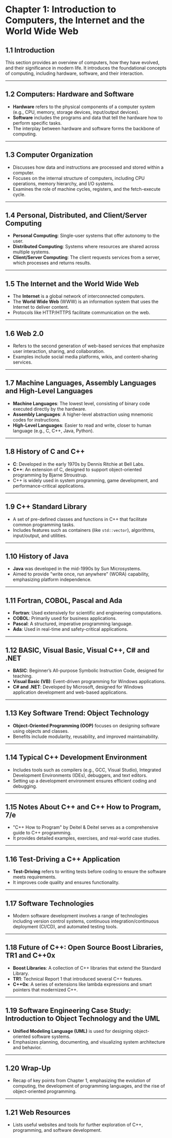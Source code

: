 # Chapter 1: Introduction to Computers, the Internet and the World Wide Web

## 1.1 Introduction
This section provides an overview of computers, how they have evolved, and their significance in modern life. It introduces the foundational concepts of computing, including hardware, software, and their interaction.

---

## 1.2 Computers: Hardware and Software
- **Hardware** refers to the physical components of a computer system (e.g., CPU, memory, storage devices, input/output devices).
- **Software** includes the programs and data that tell the hardware how to perform specific tasks.
- The interplay between hardware and software forms the backbone of computing.

---

## 1.3 Computer Organization
- Discusses how data and instructions are processed and stored within a computer.
- Focuses on the internal structure of computers, including CPU operations, memory hierarchy, and I/O systems.
- Examines the role of machine cycles, registers, and the fetch-execute cycle.

---

## 1.4 Personal, Distributed, and Client/Server Computing
- **Personal Computing**: Single-user systems that offer autonomy to the user.
- **Distributed Computing**: Systems where resources are shared across multiple systems.
- **Client/Server Computing**: The client requests services from a server, which processes and returns results.

---

## 1.5 The Internet and the World Wide Web
- The **Internet** is a global network of interconnected computers.
- The **World Wide Web** (WWW) is an information system that uses the Internet to deliver content.
- Protocols like HTTP/HTTPS facilitate communication on the web.

---

## 1.6 Web 2.0
- Refers to the second generation of web-based services that emphasize user interaction, sharing, and collaboration.
- Examples include social media platforms, wikis, and content-sharing services.

---

## 1.7 Machine Languages, Assembly Languages and High-Level Languages
- **Machine Languages**: The lowest level, consisting of binary code executed directly by the hardware.
- **Assembly Languages**: A higher-level abstraction using mnemonic codes for instructions.
- **High-Level Languages**: Easier to read and write, closer to human language (e.g., C, C++, Java, Python).

---

## 1.8 History of C and C++
- **C**: Developed in the early 1970s by Dennis Ritchie at Bell Labs.
- **C++**: An extension of C, designed to support object-oriented programming by Bjarne Stroustrup.
- C++ is widely used in system programming, game development, and performance-critical applications.

---

## 1.9 C++ Standard Library
- A set of pre-defined classes and functions in C++ that facilitate common programming tasks.
- Includes features such as containers (like `std::vector`), algorithms, input/output, and utilities.

---

## 1.10 History of Java
- **Java** was developed in the mid-1990s by Sun Microsystems.
- Aimed to provide "write once, run anywhere" (WORA) capability, emphasizing platform independence.

---

## 1.11 Fortran, COBOL, Pascal and Ada
- **Fortran**: Used extensively for scientific and engineering computations.
- **COBOL**: Primarily used for business applications.
- **Pascal**: A structured, imperative programming language.
- **Ada**: Used in real-time and safety-critical applications.

---

## 1.12 BASIC, Visual Basic, Visual C++, C# and .NET
- **BASIC**: Beginner’s All-purpose Symbolic Instruction Code, designed for teaching.
- **Visual Basic (VB)**: Event-driven programming for Windows applications.
- **C# and .NET**: Developed by Microsoft, designed for Windows application development and web-based applications.

---

## 1.13 Key Software Trend: Object Technology
- **Object-Oriented Programming (OOP)** focuses on designing software using objects and classes.
- Benefits include modularity, reusability, and improved maintainability.

---

## 1.14 Typical C++ Development Environment
- Includes tools such as compilers (e.g., GCC, Visual Studio), Integrated Development Environments (IDEs), debuggers, and text editors.
- Setting up a development environment ensures efficient coding and debugging.

---

## 1.15 Notes About C++ and C++ How to Program, 7/e
- "C++ How to Program" by Deitel & Deitel serves as a comprehensive guide to C++ programming.
- It provides detailed examples, exercises, and real-world case studies.

---

## 1.16 Test-Driving a C++ Application
- **Test-Driving** refers to writing tests before coding to ensure the software meets requirements.
- It improves code quality and ensures functionality.

---

## 1.17 Software Technologies
- Modern software development involves a range of technologies including version control systems, continuous integration/continuous deployment (CI/CD), and automated testing tools.

---

## 1.18 Future of C++: Open Source Boost Libraries, TR1 and C++0x
- **Boost Libraries**: A collection of C++ libraries that extend the Standard Library.
- **TR1**: Technical Report 1 that introduced several C++ features.
- **C++0x**: A series of extensions like lambda expressions and smart pointers that modernized C++.

---

## 1.19 Software Engineering Case Study: Introduction to Object Technology and the UML
- **Unified Modeling Language (UML)** is used for designing object-oriented software systems.
- Emphasizes planning, documenting, and visualizing system architecture and behavior.

---

## 1.20 Wrap-Up
- Recap of key points from Chapter 1, emphasizing the evolution of computing, the development of programming languages, and the rise of object-oriented programming.

---

## 1.21 Web Resources
- Lists useful websites and tools for further exploration of C++, programming, and software development.
